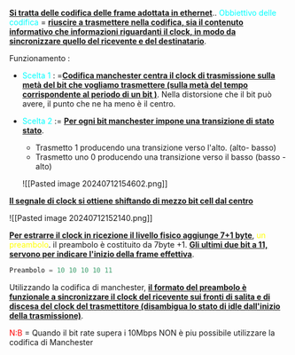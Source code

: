 <b><u>Si tratta delle codifica delle frame adottata in ethernet</u></b>..
<span style=color:cyan>Obbiettivo delle codifica</span>  = <b><u>riuscire a trasmettere nella codifica, sia il contenuto informativo che informazioni riguardanti il clock, in modo da sincronizzare quello del ricevente e del destinatario</u></b>.

Funzionamento : 
- <span style=color:cyan>Scelta 1</span> : =<b><u>Codifica manchester centra il clock di trasmissione sulla metà del bit che vogliamo trasmettere (sulla metà del tempo corrispondente al periodo di un bit )</u></b>. Nella distorsione che il bit può avere, il punto che ne ha meno è il centro. 
		 
 - <span style=color:cyan>Scelta 2</span> := <b><u>Per ogni bit manchester impone una transizione di stato stato</u></b>. 
	 - Trasmetto 1 producendo una transizione verso l'alto. (alto- basso)
	 - Trasmetto uno 0 producendo una transizione verso il basso (basso - alto)

      ![[Pasted image 20240712154602.png]]


<b><u>Il segnale di clock si ottiene shiftando di mezzo bit cell dal centro</u></b>

![[Pasted image 20240712152140.png]]

<b><u>Per estrarre il clock in ricezione il livello fisico aggiunge 7+1 byte</u></b>,  <span style=color:yellow>un preambolo</span>. il preambolo è costituito da 7byte +1. <b><u>Gli ultimi due bit a 11, servono per indicare l'inizio della frame effettiva</u></b>. 

``` c 
Preambolo = 10 10 10 10 11
```
    
Utilizzando la codifica di manchester, <b><u>il formato del preambolo è funzionale a sincronizzare il clock del ricevente sui fronti di salita e di discesa del clock del trasmettitore (disambigua lo stato di idle dall'inizio della trasmissione)</u></b>.

<span style=color:red>N:B</span> = Quando il bit rate supera i 10Mbps NON è piu possibile utilizzare la codifica di Manchester
